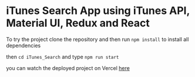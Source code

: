 # iTunes Search App using iTunes API, Material UI, Redux and React

To try the project clone the repository and then run ```npm install``` to install all dependencies

then ```cd iTunes_Search``` and type ```npm run start```

you can watch the deployed project on Vercel [here](https://city-finder-fawn.vercel.app/)
